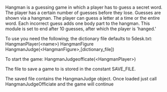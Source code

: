 Hangman is a guessing game in which a player has to guess a secret word.
The player has a certain number of guesses before they lose.  Guesses
are shown via a hangman.  The player can guess a letter at a time or
the entire word.  Each incorrect guess adds one body part to the hangman.
This module is set to end after 10 guesses, after which the player is
'hanged.'  

To use you need the following; the dictionary file defaults to 5desk.txt:
HangmanPlayer(&lt;name&gt;)
HangmanFigure
HangmanJudge(&lt;HangmanFigure&gt;,[dictionary_file])

To start the game:
HangmanJudgeofficate(&lt;HangmanPlayer&gt;)

The file to save a game to is stored in the constant SAVE_FILE.

The saved file contains the HangmanJudge object.  Once loaded just
call HangmanJudgeOfficiate and the game will continue


